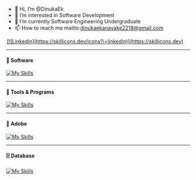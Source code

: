 - 👋 Hi, I’m @DinukaEk
- 👀 I’m interested in Software Development
- 🌱 I’m currently Software Engineering Undergraduate
- 📫 How to reach me mailto:dinukaekanayake2218@gmail.com

<p align='center'>
<a href="https://www.linkedin.com/in/dinukaekanayake/">[![Linkedin](https://skillicons.dev/icons?i=linkedin)](https://skillicons.dev)</a>&nbsp;&nbsp;&nbsp;&nbsp;


---
#### 🦾 Software
[![My Skills](https://skillicons.dev/icons?i=python,js,html,css,cpp,java,nodejs,react,flutter,bootstrap,cs,r,php)](https://skillicons.dev)

---
#### 🧬 Tools & Programs
[![My Skills](https://skillicons.dev/icons?i=androidstudio,figma,git,postman,eclipse,vscode,codepen,github,intelij,pycharm)](https://skillicons.dev)

---
#### 💽 Adobe
[![My Skills](https://skillicons.dev/icons?i=ps,ai,pr,lr,xd,ae,dw)](https://skillicons.dev)

---
#### 🗄 Database
[![My Skills](https://skillicons.dev/icons?i=mysql,mongodb,firebase,aws)](https://skillicons.dev)

